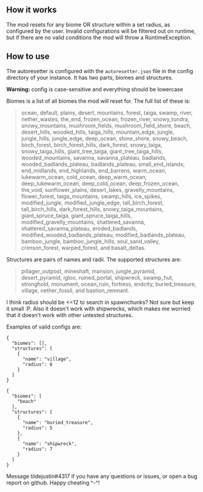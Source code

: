 ## How it works
The mod resets for any biome OR structure within a set radius, as configured by the user. Invalid configurations will be filtered out on runtime, but if there are no valid conditions the mod will throw a RuntimeException.

## How to use
The autoresetter is configured with the `autoresetter.json` file in the config directory of your instance. It has two parts, biomes and structures.

**Warning:** config is case-sensitive and everything should be lowercase

Biomes is a list of all biomes the mod will reset for. The full list of these is:

> ocean, default, plains, desert, mountains, forest, taiga, swamp, river, nether_wastes, the_end, frozen_ocean, frozen_river, snowy_tundra, snowy_mountains, mushroom_fields, mushroom_field_shore, beach, desert_hills, wooded_hills, taiga_hills, mountain_edge, jungle, jungle_hills, jungle_edge, deep_ocean, stone_shore, snowy_beach, birch_forest, birch_forest_hills, dark_forest, snowy_taiga, snowy_taiga_hills, giant_tree_taiga, giant_tree_taiga_hills, wooded_mountains, savanna, savanna_plateau, badlands, wooded_badlands_plateau, badlands_plateau, small_end_islands, end_midlands, end_highlands, end_barrens, warm_ocean, lukewarm_ocean, cold_ocean, deep_warm_ocean, deep_lukewarm_ocean, deep_cold_ocean, deep_frozen_ocean, the_void, sunflower_plains, desert_lakes, gravelly_mountains, flower_forest, taiga_mountains, swamp_hills, ice_spikes, modified_jungle, modified_jungle_edge, tall_birch_forest, tall_birch_hills, dark_forest_hills, snowy_taiga_mountains, giant_spruce_taiga, giant_spruce_taiga_hills, modified_gravelly_mountains, shattered_savanna, shattered_savanna_plateau, eroded_badlands, modified_wooded_badlands_plateau, modified_badlands_plateau, bamboo_jungle, bamboo_jungle_hills, soul_sand_valley, crimson_forest, warped_forest, and basalt_deltas.


Structures are pairs of names and radii. The supported structures are:

> pillager_outpost, mineshaft, mansion, jungle_pyramid, desert_pyramid, igloo, ruined_portal, shipwreck, swamp_hut, stronghold, monument, ocean_ruin, fortress, endcity, buried_treasure, village, nether_fossil, and bastion_remnant.

I think radius should be <=12 to search in spawnchunks? Not sure but keep it small :P.
Also it doesn't work with shipwrecks, which makes me worried that it doesn't work with other untested structures.

Examples of valid configs are:

```
{
  "biomes": [],
  "structures": [
    {
      "name": "village",
      "radius": 6
    }
  ]
}
```
```
{
  "biomes": [
    "beach"
  ],
  "structures": [
    {
      "name": "buried_treasure",
      "radius": 5
    },
    {
      "name": "shipwreck",
      "radius": 7
    }
  ]
}
```

Message tildejustin#4317 if you have any questions or issues, or open a bug report on github. Happy cheating ^-^!

